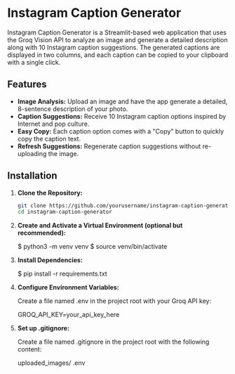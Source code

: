 # Instagram Caption Generator

Instagram Caption Generator is a Streamlit-based web application that uses the Groq Vision API to analyze an image and generate a detailed description along with 10 Instagram caption suggestions. The generated captions are displayed in two columns, and each caption can be copied to your clipboard with a single click.

## Features

- **Image Analysis:** Upload an image and have the app generate a detailed, 8-sentence description of your photo.
- **Caption Suggestions:** Receive 10 Instagram caption options inspired by Internet and pop culture.
- **Easy Copy:** Each caption option comes with a "Copy" button to quickly copy the caption text.
- **Refresh Suggestions:** Regenerate caption suggestions without re-uploading the image.

## Installation

1. **Clone the Repository:**

   ```bash
   git clone https://github.com/yourusername/instagram-caption-generator.git
   cd instagram-caption-generator

2. **Create and Activate a Virtual Environment (optional but recommended):**

   $ python3 -m venv venv
   $ source venv/bin/activate

3. **Install Dependencies:**

   $ pip install -r requirements.txt

4. **Configure Environment Variables:**

   Create a file named .env in the project root with your Groq API key:

   GROQ_API_KEY=your_api_key_here

5. **Set up .gitignore:**

   Create a file named .gitignore in the project root with the following content:

   uploaded_images/
   .env
